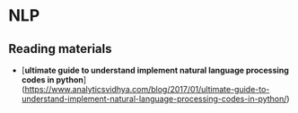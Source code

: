 # NLP


## Reading materials

  * [**ultimate guide to understand implement natural language processing codes in python**]                        (https://www.analyticsvidhya.com/blog/2017/01/ultimate-guide-to-understand-implement-natural-language-processing-codes-in-python/)

